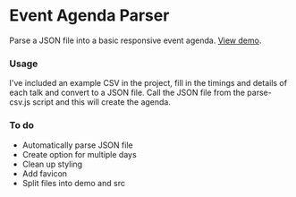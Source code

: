 # Event Agenda Parser

Parse a JSON file into a basic responsive event agenda. [View demo](https://agenda-parser.danielcanetti.com/).

### Usage

I've included an example CSV in the project, fill in the timings and details of each talk and convert to a JSON file. Call the JSON file from the parse-csv.js script and this will create the agenda.

### To do

- Automatically parse JSON file
- Create option for multiple days
- Clean up styling
- Add favicon
- Split files into demo and src